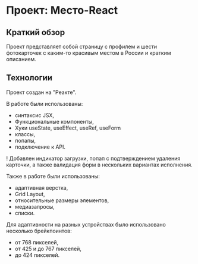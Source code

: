 # Проект: Место-React

## Краткий обзор

Проект представляет собой страницу с профилем и шести фотокарточек с каким-то красивым местом в России и кратким описанием.

## Технологии

Проект создан на "Реакте".

В работе были использованы:

* синтаксис JSX,
* Функциональные компоненты,
* Хуки useState, useEffect, useRef, useForm
* классы,
* попапы,
* подключение к API.

! Добавлен индикатор загрузки, попап с подтверждением удаления карточки, а также валидация форм в нескольких вариантах исполнения.

Также в работе были использованы:

* адаптивная верстка,
* Grid Layout,
* относительные размеры элементов,
* медиазапросы,
* списки.

Для адаптивности на разных устройствах было использовано несколько брейкпоинтов:

* от 768 пикселей,
* от 425 и до 767 пикселей,
* до 424 пикселей.

